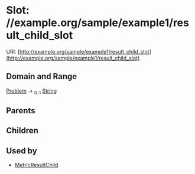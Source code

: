 
# Slot: //example.org/sample/example1/result_child_slot




URI: [http://example.org/sample/example1/result_child_slot](http://example.org/sample/example1/result_child_slot)


## Domain and Range

[Problem](Problem.md) &#8594;  <sub>0..1</sub> [String](types/String.md)

## Parents


## Children


## Used by

 * [MetricResultChild](MetricResultChild.md)
